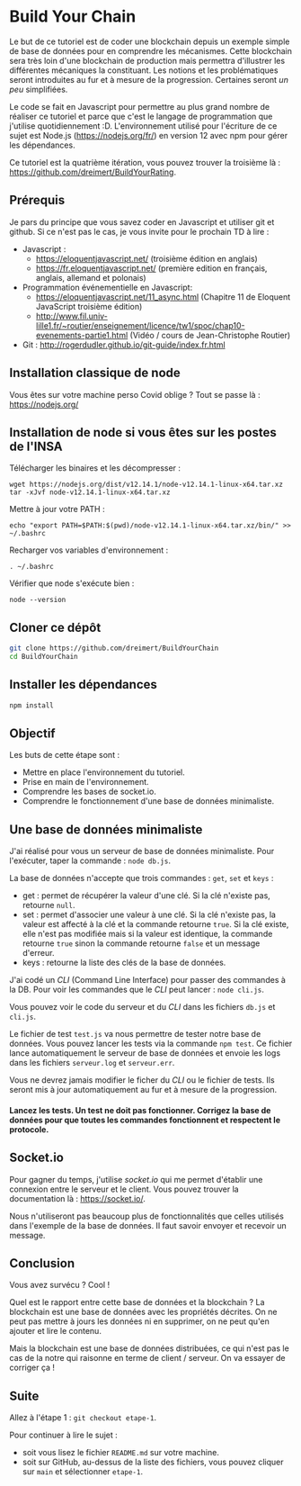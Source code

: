 # Build Your Chain

Le but de ce tutoriel est de coder une blockchain depuis un exemple simple de base de données pour en comprendre les mécanismes. Cette blockchain sera très loin d'une blockchain de production mais permettra d'illustrer les différentes mécaniques la constituant. Les notions et les problématiques seront introduites au fur et à mesure de la progression. Certaines seront *un peu* simplifiées.

Le code se fait en Javascript pour permettre au plus grand nombre de réaliser ce tutoriel et parce que c'est le langage de programmation que j'utilise quotidiennement :D. L'environnement utilisé pour l'écriture de ce sujet est Node.js (https://nodejs.org/fr/) en version 12 avec npm pour gérer les dépendances.

Ce tutoriel est la quatrième itération, vous pouvez trouver la troisième là : https://github.com/dreimert/BuildYourRating.

## Prérequis

Je pars du principe que vous savez coder en Javascript et utiliser git et github. Si ce n'est pas le cas, je vous invite pour le prochain TD à lire :

* Javascript :
  * https://eloquentjavascript.net/ (troisième édition en anglais)
  * https://fr.eloquentjavascript.net/ (première edition en français, anglais, allemand et polonais)
* Programmation événementielle en Javascript:
  * https://eloquentjavascript.net/11_async.html (Chapitre 11 de Eloquent JavaScript troisième édition)
  * http://www.fil.univ-lille1.fr/~routier/enseignement/licence/tw1/spoc/chap10-evenements-partie1.html (Vidéo / cours de Jean-Christophe Routier)
* Git : http://rogerdudler.github.io/git-guide/index.fr.html

## Installation classique de node

Vous êtes sur votre machine perso Covid oblige ? Tout se passe là : https://nodejs.org/

## Installation de node si vous êtes sur les postes de l'INSA

Télécharger les binaires et les décompresser :

    wget https://nodejs.org/dist/v12.14.1/node-v12.14.1-linux-x64.tar.xz
    tar -xJvf node-v12.14.1-linux-x64.tar.xz

Mettre à jour votre PATH :

    echo "export PATH=$PATH:$(pwd)/node-v12.14.1-linux-x64.tar.xz/bin/" >> ~/.bashrc

Recharger vos variables d'environnement :

    . ~/.bashrc

Vérifier que node s'exécute bien :

    node --version

## Cloner ce dépôt

```Bash
git clone https://github.com/dreimert/BuildYourChain
cd BuildYourChain
```

## Installer les dépendances

```Bash
npm install
```

## Objectif

Les buts de cette étape sont :

* Mettre en place l'environnement du tutoriel.
* Prise en main de l'environnement.
* Comprendre les bases de socket.io.
* Comprendre le fonctionnement d'une base de données minimaliste.

## Une base de données minimaliste

J'ai réalisé pour vous un serveur de base de données minimaliste. Pour l'exécuter, taper la commande : `node db.js`.

La base de données n'accepte que trois commandes : `get`, `set` et `keys` :

* get : permet de récupérer la valeur d'une clé. Si la clé n'existe pas, retourne `null`.
* set : permet d'associer une valeur à une clé. Si la clé n'existe pas, la valeur est affecté à la clé et la commande retourne `true`. Si la clé existe, elle n'est pas modifiée mais si la valeur est identique, la commande retourne `true` sinon la commande retourne `false` et un message d'erreur.
* keys : retourne la liste des clés de la base de données.

J'ai codé un *CLI* (Command Line Interface) pour passer des commandes à la DB. Pour voir les commandes que le *CLI* peut lancer : `node cli.js`.

Vous pouvez voir le code du serveur et du *CLI* dans les fichiers `db.js` et `cli.js`.

Le fichier de test `test.js` va nous permettre de tester notre base de données. Vous pouvez lancer les tests via la commande `npm test`. Ce fichier lance automatiquement le serveur de base de données et envoie les logs dans les fichiers `serveur.log` et `serveur.err`.

Vous ne devrez jamais modifier le ficher du *CLI* ou le fichier de tests. Ils seront mis à jour automatiquement au fur et à mesure de la progression.

#### Lancez les tests. Un test ne doit pas fonctionner. Corrigez la base de données pour que toutes les commandes fonctionnent et respectent le protocole.

## Socket.io

Pour gagner du temps, j'utilise *socket.io* qui me permet d'établir une connexion entre le serveur et le client. Vous pouvez trouver la documentation là : https://socket.io/.

Nous n'utiliseront pas beaucoup plus de fonctionnalités que celles utilisés dans l'exemple de la base de données. Il faut savoir envoyer et recevoir un message.

## Conclusion

Vous avez survécu ? Cool !

Quel est le rapport entre cette base de données et la blockchain ? La blockchain est une base de données avec les propriétés décrites. On ne peut pas mettre à jours les données ni en supprimer, on ne peut qu'en ajouter et lire le contenu.

Mais la blockchain est une base de données distribuées, ce qui n'est pas le cas de la notre qui raisonne en terme de client / serveur. On va essayer de corriger ça !

## Suite

Allez à l'étape 1 : `git checkout etape-1`.

Pour continuer à lire le sujet :

* soit vous lisez le fichier `README.md` sur votre machine.
* soit sur GitHub, au-dessus de la liste des fichiers, vous pouvez cliquer sur `main` et sélectionner `etape-1`.

